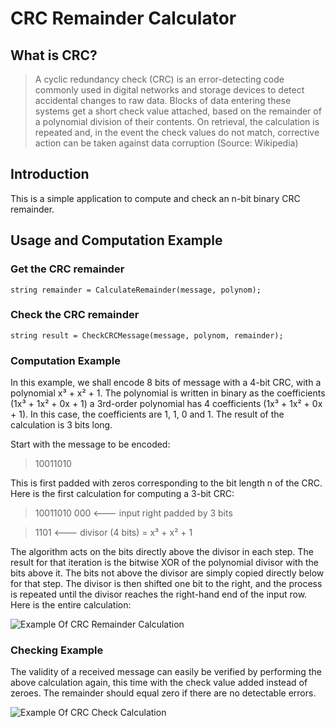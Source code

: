 # CRC Remainder Calculator

## What is CRC?
> A cyclic redundancy check (CRC) is an error-detecting code commonly used in digital networks and storage devices to detect accidental
> changes to raw data. 
> Blocks of data entering these systems get a short check value attached, based on the remainder of a polynomial division of their
> contents. On retrieval, the calculation is repeated and, in the event the check values do not match, corrective action can be taken
> against data corruption (Source: Wikipedia)

## Introduction

This is a simple application to compute and check an n-bit binary CRC remainder.

## Usage and Computation Example

### Get the CRC remainder

`string remainder = CalculateRemainder(message, polynom);`

### Check the CRC remainder

`string result = CheckCRCMessage(message, polynom, remainder);`

### Computation Example

In this example, we shall encode 8 bits of message with a 4-bit CRC, with a polynomial x³ + x² + 1. The polynomial is written in binary as the coefficients (1x³ + 1x² + 0x + 1) a 3rd-order polynomial has 4 coefficients (1x³ + 1x² + 0x + 1). In this case, the coefficients are 1, 1, 0 and 1. The result of the calculation is 3 bits long.

Start with the message to be encoded:

> 10011010

This is first padded with zeros corresponding to the bit length n of the CRC. Here is the first calculation for computing a 3-bit CRC:

> 10011010 000 <--- input right padded by 3 bits

> 1101         <--- divisor (4 bits) = x³ + x² + 1

The algorithm acts on the bits directly above the divisor in each step. The result for that iteration is the bitwise XOR of the polynomial divisor with the bits above it. The bits not above the divisor are simply copied directly below for that step. The divisor is then shifted one bit to the right, and the process is repeated until the divisor reaches the right-hand end of the input row. Here is the entire calculation:

![Example Of CRC Remainder Calculation](https://github.com/DanielShefer/CRC-Remainder-Calculator/blob/master/CRC_Calculation.PNG)

### Checking Example 

The validity of a received message can easily be verified by performing the above calculation again, this time with the check value added instead of zeroes. The remainder should equal zero if there are no detectable errors.

![Example Of CRC Check Calculation](https://github.com/DanielShefer/CRC-Remainder-Calculator/blob/master/CRC_Check.PNG)

